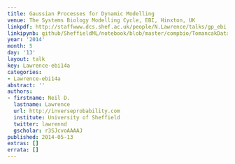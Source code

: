 ```yaml
---
title: Gaussian Processes for Dynamic Modelling
venue: The Systems Biology Modelling Cycle, EBI, Hinxton, UK
linkpdf: http://staffwww.dcs.shef.ac.uk/people/N.Lawrence/talks/gp_ebi.pdf
linkipynb: github/SheffieldML/notebook/blob/master/compbio/TomancakDataWithGPy.ipynb
year: '2014'
month: 5
day: '13'
layout: talk
key: Lawrence-ebi14a
categories:
- Lawrence-ebi14a
abstract: ''
authors:
- firstname: Neil D.
  lastname: Lawrence
  url: http://inverseprobability.com
  institute: University of Sheffield
  twitter: lawrennd
  gscholar: r3SJcvoAAAAJ
published: 2014-05-13
extras: []
errata: []
---
```

